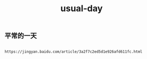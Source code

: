 ﻿---
layout: default
title: usual-day
---
## 平常的一天
```

https://jingyan.baidu.com/article/3a2f7c2ed5d1e926afd611fc.html

```
